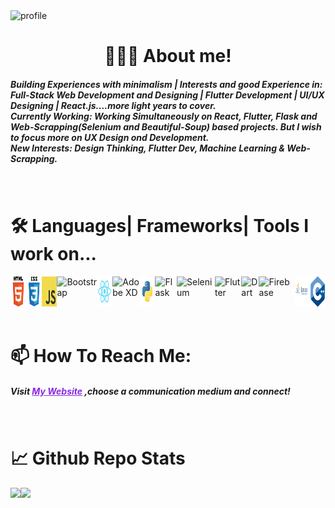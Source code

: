 <!-- <img height="500" src="https://raw.githubusercontent.com/toHarsh/toHarsh.github.io/main/static/images/bg-4.png?token=AKMY6JBFBUPSKORFZVHHKXDAMMLGU" alt="profile"> -->
<img src="https://mir-s3-cdn-cf.behance.net/0fcdeebc82176fba5068941cdffa9abb/bec08051-88a9-420f-917c-548b82411f81_rwc_228x0x2941x410x3200.png?h=725ea1743b638c6c5164c30dc861190f" alt="profile">

<h1 style="text-align: center;">👨🏻‍💻 About me!</h1>
<h5>Building Experiences with minimalism | Interests and good Experience in: Full-Stack Web Development and Designing | Flutter Development | UI/UX Designing | React.js....more light years to cover.
    <br>
    Currently Working:
    Working Simultaneously on React, Flutter, Flask and Web-Scrapping(Selenium and Beautiful-Soup) based projects. But I wish to focus more on UX Design ond Development. 
    <br>New Interests: Design Thinking, Flutter Dev, Machine Learning & Web-Scrapping.</h5>
    
<br><h1>🛠️ Languages| Frameworks| Tools I work on...</h1>
<div style="display:flex;">
  <a><img height="48" src="https://raw.githubusercontent.com/github/explore/80688e429a7d4ef2fca1e82350fe8e3517d3494d/topics/html/html.png" alt="Html"></a>
  <a><img height="48" src="https://raw.githubusercontent.com/github/explore/80688e429a7d4ef2fca1e82350fe8e3517d3494d/topics/css/css.png" alt="CSS"></a>
  <a><img height="48" src="https://raw.githubusercontent.com/github/explore/80688e429a7d4ef2fca1e82350fe8e3517d3494d/topics/javascript/javascript.png" alt="JavaScript"></a>
  <a><img height="48" src="https://download.logo.wine/logo/Bootstrap_(front-end_framework)/Bootstrap_(front-end_framework)-Logo.wine.png" alt="Bootstrap"></a>
  <a><img height="48" src="https://raw.githubusercontent.com/github/explore/80688e429a7d4ef2fca1e82350fe8e3517d3494d/topics/react/react.png" alt="React-js"></a>
  <a><img height="48" src="https://upload.wikimedia.org/wikipedia/commons/thumb/c/c2/Adobe_XD_CC_icon.svg/1200px-Adobe_XD_CC_icon.svg.png" alt="Adobe XD"></a>
  <!-- <a><img style="width:3rem;margin-left: 0.6rem;" src="https://i.pinimg.com/originals/18/f1/72/18f1727873924ba58fde1f739d11b77b.png" alt="Figma"></a> -->
  <a><img height="48" src="https://raw.githubusercontent.com/github/explore/80688e429a7d4ef2fca1e82350fe8e3517d3494d/topics/python/python.png" alt="Python"></a>
  <a><img height="48" src="https://flask-training-courses.uk/images/flask-logo.png" alt="Flask"></a>
  <a><img height="48" src="https://www.selenium.dev/images/selenium_logo_square_green.png" alt="Selenium"></a>
  <a><img height="48" src="https://toharsh.github.io/static/images/flutter.png" alt="Flutter"></a>
  <a><img height="48" src="https://toharsh.github.io/static/images/dart.jpg" alt="Dart"></a>
  <a><img height="48" src="https://img.icons8.com/color/452/firebase.png" alt="Firebase"></a>
  <a><img height="48" src="https://raw.githubusercontent.com/github/explore/80688e429a7d4ef2fca1e82350fe8e3517d3494d/topics/java/java.png" alt="java"></a>
  <a><img height="48" src="https://raw.githubusercontent.com/github/explore/80688e429a7d4ef2fca1e82350fe8e3517d3494d/topics/cpp/cpp.png" alt="cpp"></a>

</div>

<div>
<br><h1>📫 How To Reach Me:</h1>
<h5>Visit <a href="https://toharsh.github.io/" target="_blank" style="color: blueviolet;">My Website</a> ,choose a communication medium and connect!</h5>
</div>

<br><h1>📈 Github Repo Stats</h1>
<div style="display:flex;">
<img align="left" src="https://github-readme-stats.vercel.app/api/?username=toHarsh&bg_color=171717&text_color=ffffff&icon_color=71E8F1" />
<img align="left" src="https://github-readme-stats.vercel.app/api/top-langs/?username=toHarsh&layout=compact&bg_color=171717&text_color=ffffff&icon_color=71E8F1" />
</div>



